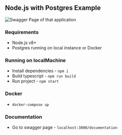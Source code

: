 ## Node.js with Postgres Example

<img src=https://i.imgur.com/eDNZeqh.png alt='Swagger Page of that application' title='Swagger Page of that application'/>

### Requirements

* Node.js v8+
* Postgres running on local instance or Docker

### Running on localMachine

* Install dependencies - `npm i`
* Build typescript - `npm run build`
* Run project - `npm start`

### Docker

* `docker-compose up`

### Documentation

* Go to swagger page - `localhost:3000/documentation`
